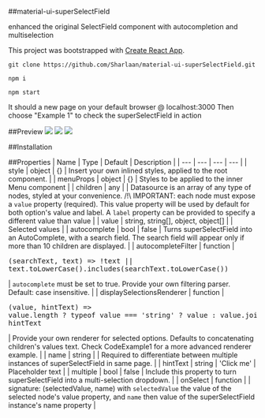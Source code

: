 ##material-ui-superSelectField

enhanced the original SelectField component with autocompletion and multiselection

This project was bootstrapped with [Create React App](https://github.com/facebookincubator/create-react-app).

```
git clone https://github.com/Sharlaan/material-ui-superSelectField.git

npm i

npm start
```

It should a new page on your default browser @ localhost:3000
Then choose "Example 1" to check the superSelectField in action

##Preview
![](https://github.com/Sharlaan/material-ui-superSelectField/blob/master/dataSource.png)
![](https://github.com/Sharlaan/material-ui-superSelectField/blob/master/caseInsensitive.png)
![](https://github.com/Sharlaan/material-ui-superSelectField/blob/master/chips.png)

##Installation

##Properties
| Name | Type | Default | Description |
| --- | --- | --- | --- |
| style | object | {} | Insert your own inlined styles, applied to the root component. |
| menuProps | object | {} | Styles to be applied to the inner Menu component |
| children | any |  | Datasource is an array of any type of nodes, styled at your convenience. /!\ IMPORTANT: each node must expose a `value` property (required). This value property will be used by default for both option's value and label. A `label` property can be provided to specify a different value than value |
| value | string, string[], object, object[] | | Selected values |
| autocomplete | bool | false | Turns superSelectField into an AutoComplete, with a search field. The search field will appear only if more than 10 children are displayed. |
| autocompleteFilter | function | <pre>(searchText, text) => !text || text.toLowerCase().includes(searchText.toLowerCase())</pre> | `autocomplete` must be set to true. Provide your own filtering parser. Default: case insensitive. |
| displaySelectionsRenderer | function | <pre>(value, hintText) => value.length
                                             ? typeof value === 'string' ? value : value.join(', ')
                                             : hintText</pre> | Provide your own renderer for selected options. Defaults to concatenating children's values text. Check CodeExample1 for a more advanced renderer example. |
| name | string | | Required to differentiate between multiple instances of superSelectField in same page. |
| hintText | string | 'Click me' | Placeholder text |
| multiple | bool | false | Include this property to turn superSelectField into a multi-selection dropdown. |
| onSelect | function | | signature: (selectedValue, name) with `selectedValue` the value of the selected node's value property, and `name` then value of the superSelectField instance's name property |
